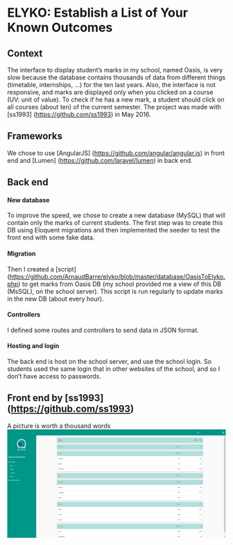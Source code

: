 # ELYKO: Establish a List of Your Known Outcomes
## Context
The interface to display student’s marks in my school, named Oasis, is very slow because the database contains thousands of data from different things (timetable, internships, …) for the ten last years. Also, the interface is not responsive, and marks are displayed only when you clicked on a course (UV: unit of value). To check if he has a new mark, a student should click on all courses (about ten) of the current semester.
The project was made with [ss1993] (https://github.com/ss1993) in May 2016.
## Frameworks
We chose to use [AngularJS] (https://github.com/angular/angular.js) in front end and [Lumen] (https://github.com/laravel/lumen) in back end.
## Back end
#### New database
To improve the speed, we chose to create a new database (MySQL) that will contain only the marks of current students. The first step was to create this DB using Eloquent migrations and then implemented the seeder to test the front end with some fake data.
#### Migration
Then I created a [script] (https://github.com/ArnaudBarre/elyko/blob/master/database/OasisToElyko.php) to get marks from Oasis DB (my school provided me a view of this DB (MsSQL), on the school server). This script is run regularly to update marks in the new DB (about every hour).
#### Controllers
I defined some routes and controllers to send data in JSON format.
#### Hosting and login
The back end is host on the school server, and use the school login. So students used the same login that in other websites of the school, and so I don’t have access to passwords.
## Front end by [ss1993] (https://github.com/ss1993)
A picture is worth a thousand words
![Sreenshot](https://raw.githubusercontent.com/ArnaudBarre/elyko/master/public/screenshot.png)
